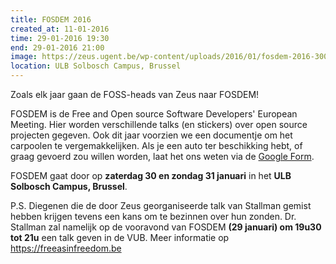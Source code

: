```yaml
---
title: FOSDEM 2016
created_at: 11-01-2016
time: 29-01-2016 19:30
end: 29-01-2016 21:00
image: https://zeus.ugent.be/wp-content/uploads/2016/01/fosdem-2016-300x225.jpg
location: ULB Solbosch Campus, Brussel
---
```


Zoals elk jaar gaan de FOSS-heads van Zeus naar FOSDEM!

FOSDEM is de Free and Open source Software Developers' European Meeting. Hier worden verschillende talks (en stickers) over open source projecten gegeven. Ook dit jaar voorzien we een documentje om het carpoolen te vergemakkelijken. Als je een auto ter beschikking hebt, of graag gevoerd zou willen worden, laat het ons weten via de [Google Form](https://goo.gl/8DTEId).

FOSDEM gaat door op **zaterdag 30 en zondag 31 januari** in het **ULB Solbosch Campus, Brussel**.

P.S. Diegenen die de door Zeus georganiseerde talk van Stallman gemist hebben krijgen tevens een kans om te bezinnen over hun zonden. Dr. Stallman zal namelijk op de vooravond van FOSDEM **(29 januari) om 19u30 tot 21u** een talk geven in de VUB. Meer informatie op <https://freeasinfreedom.be>
